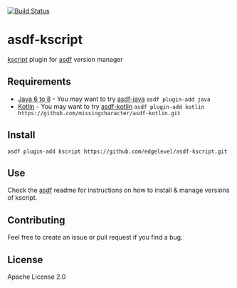 [![Build Status](https://travis-ci.org/edgelevel/asdf-kscript.svg?branch=master)](https://travis-ci.org/edgelevel/asdf-kscript)


# asdf-kscript
[kscript](https://github.com/holgerbrandl/kscript) plugin for [asdf](https://github.com/asdf-vm/asdf) version manager

## Requirements

* [Java 6 to 8](http://www.oracle.com/technetwork/java/javase/downloads/index.html) - You may want to try [asdf-java](https://github.com/skotchpine/asdf-java) `asdf plugin-add java`
* [Kotlin](https://kotlinlang.org/) - You may want to try [asdf-kotlin](https://github.com/missingcharacter/asdf-kotlin) `asdf plugin-add kotlin https://github.com/missingcharacter/asdf-kotlin.git`

## Install

```shell
asdf plugin-add kscript https://github.com/edgelevel/asdf-kscript.git
```

## Use

Check the [asdf](https://github.com/asdf-vm/asdf) readme for instructions on how to install & manage versions of kscript.

## Contributing

Feel free to create an issue or pull request if you find a bug.

## License
Apache License 2.0